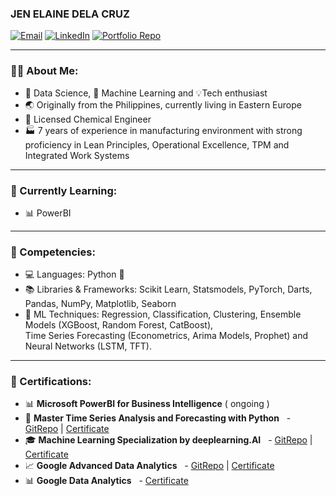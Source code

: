### JEN ELAINE DELA CRUZ

[![Email](https://img.shields.io/badge/Email-DarkRed?style=for-the-badge&logo=gmail&logoColor=white)](mailto:jenelaine.delacruz@gmail.com)
[![LinkedIn](https://img.shields.io/badge/LinkedIn-blue?style=for-the-badge&logo=linkedin&logoColor=white)](https://linkedin.com/in/jenelaineDC)
[![Portfolio Repo](https://img.shields.io/badge/Repository-6e5494?style=for-the-badge&logo=github&logoColor=white)](https://github.com/jenelaineDC/DSML-PROJECTS)

---

### 🙋‍♀️ About Me:
- 🌟 Data Science, 🤖 Machine Learning and 💡Tech enthusiast
- 🌏 Originally from the Philippines, currently living in Eastern Europe   
- 🧪 Licensed Chemical Engineer
- 🏭 7 years of experience in manufacturing environment with strong proficiency in Lean Principles, Operational Excellence, TPM and Integrated Work Systems  

---

### 🌱 Currently Learning:
- 📊 PowerBI 

---

### 🔧 Competencies:
- 💻 Languages: Python 🐍  
- 📚 Libraries & Frameworks: Scikit Learn, Statsmodels, PyTorch, Darts, Pandas, NumPy, Matplotlib, Seaborn  
- 🤖 ML Techniques: Regression, Classification, Clustering, Ensemble Models (XGBoost, Random Forest, CatBoost),  
  Time Series Forecasting (Econometrics, Arima Models, Prophet) and Neural Networks (LSTM, TFT).  

---
 
### 🏅 Certifications:
- 📊 **Microsoft PowerBI for Business Intelligence** ( ongoing )
- 📆 **Master Time Series Analysis and Forecasting with Python**
  - <a href="https://github.com/jenelaineDC/Master-Time-Series-Analysis-Forecasting/tree/main" target="_blank">GitRepo</a> | <a href="https://github.com/jenelaineDC/Master-Time-Series-Analysis-Forecasting/blob/main/Master%20Time%20Series%20Analysis%20and%20Forecasting%20with%20Python.pdf" target="_blank">Certificate</a>
- 🎓 **Machine Learning Specialization by deeplearning.AI**
  - <a href="https://github.com/jenelaineDC/MachineLearningSpecialization" target="_blank">GitRepo</a> | <a href="https://coursera.org/share/7ab5ba59177c2ea00dcc464e1b069e28" target="_blank">Certificate</a>
- 📈 **Google Advanced Data Analytics**
  - <a href="https://github.com/jenelaineDC/GoogleAdvanceDataAnalytics" target="_blank">GitRepo</a> | <a href="https://www.credly.com/badges/2bcc693a-6859-4242-8582-69e5c5ee2316/linked_in_profile" target="_blank">Certificate</a>
- 📊 **Google Data Analytics**
  - <a href="https://www.credly.com/badges/60cbe694-b8a5-4177-8add-b96f9266e89a/linked_in_profile" target="_blank">Certificate</a>


<!--
**jenelaineDC/jenelaineDC** is a ✨ _special_ ✨ repository because its `README.md` (this file) appears on your GitHub profile.

Here are some ideas to get you started:

- 🔭 I’m currently working on ...
- 🌱 I’m currently learning ...
- 👯 I’m looking to collaborate on ...
- 🤔 I’m looking for help with ...
- 💬 Ask me about ...
- 📫 How to reach me: ...
- 😄 Pronouns: ...
- ⚡ Fun fact: ...
-->

